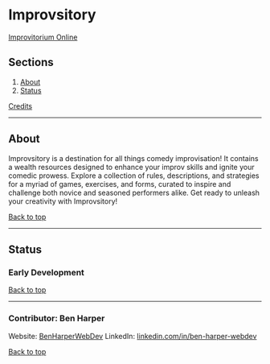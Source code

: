 # Improvsitory

[Improvitorium Online](https://improvitorium.com)

## Sections
<a name="sections"></a>
1. [About](#about)
2. [Status](#status)

[Credits](#credits)
__________________________________________________________________________________________________________________________________________
<a name="about"></a>
## About
Improvsitory is a destination for all things comedy improvisation! It contains a wealth resources designed to enhance your improv skills and ignite your comedic prowess. Explore a collection of rules, descriptions, and strategies for a myriad of games, exercises, and forms, curated to inspire and challenge both novice and seasoned performers alike. Get ready to unleash your creativity with Improvsitory!

[Back to top](#Sections)
__________________________________________________________________________________________________________________________________________
<a name="status"></a>
## Status
### Early Development

[Back to top](#Sections)
__________________________________________________________________________________________________________________________________________
<a name="credits"></a>
### Contributor: Ben Harper
Website: [BenHarperWebDev](https://henbarper.github.io/benharperwebdev/)
LinkedIn: [linkedin.com/in/ben-harper-webdev](https://www.linkedin.com/in/ben-harper-webdev/)

[Back to top](#sections)
